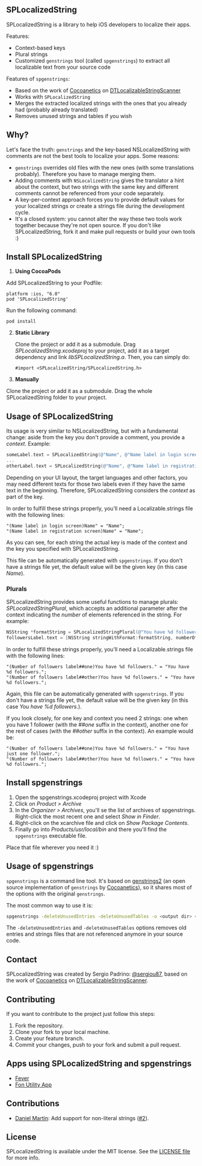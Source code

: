 ## SPLocalizedString

SPLocalizedString is a library to help iOS developers to localize their apps.

Features:

* Context-based keys
* Plural strings
* Customized ```genstrings``` tool (called ```spgenstrings```) to extract all localizable text from your source code

Features of ```spgenstrings```:

* Based on the work of [Cocoanetics](http://www.cocoanetics.com/) on [DTLocalizableStringScanner](https://github.com/Cocoanetics/DTLocalizableStringScanner)
* Works with ```SPLocalizedString```
* Merges the extracted localized strings with the ones that you already had (probably already translated)
* Removes unused strings and tables if you wish

## Why?

Let's face the truth: ```genstrings``` and the key-based NSLocalizedString with comments are not the best tools to localize your apps. Some reasons:

* ```genstrings``` overrides old files with the new ones (with some translations probably). Therefore you have to manage merging them.
* Adding comments with ```NSLocalizedString``` gives the translator a hint about the context, but two strings with the same key and different comments cannot be referenced from your code separately.
* A key-per-context approach forces you to provide default values for your localized strings or create a strings file during the development cycle.
* It's a closed system: you cannot alter the way these two tools work together because they're not open source. If you don't like SPLocalizedString, fork it and make pull requests or build your own tools :)

## Install SPLocalizedString

1. **Using CocoaPods**

  Add SPLocalizedString to your Podfile:

  ```
  platform :ios, "6.0"
  pod 'SPLocalizedString'
  ```

  Run the following command:

  ```
  pod install
  ```

2. **Static Library**

    Clone the project or add it as a submodule. Drag *SPLocalizedString.xcodeproj* to your project, add it as a target dependency and link *libSPLocalizedString.a*.
    Then, you can simply do:

    ```
    #import <SPLocalizedString/SPLocalizedString.h>
    ```

3. **Manually**

  Clone the project or add it as a submodule. Drag the whole SPLocalizedString folder to your project.

## Usage of SPLocalizedString

Its usage is very similar to NSLocalizedString, but with a fundamental change: aside from the key you don't provide a comment, you provide a *context*. Example:

```objective-c
someLabel.text = SPLocalizedString(@"Name", @"Name label in login screen")
...
otherLabel.text = SPLocalizedString(@"Name", @"Name label in registration screen")
```

Depending on your UI layout, the target languages and other factors, you may need different texts for those two labels even if they have the same text in the beginning. Therefore, SPLocalizedString considers the *context* as part of the key.

In order to fulfill these strings properly, you'll need a Localizable.strings file with the following lines:

```
"(Name label in login screen)Name" = "Name";
"(Name label in registration screen)Name" = "Name";
```

As you can see, for each string the actual key is made of the context and the key you specified with SPLocalizedString.

This file can be automatically generated with ```spgenstrings```. If you don't have a strings file yet, the default value will be the given key (in this case _Name_).

### Plurals

SPLocalizedString provides some useful functions to manage plurals: *SPLocalizedStringPlural*, which accepts an additional parameter after the context indicating the _number_ of elements referenced in the string. For example:

```objective-c
NSString *formatString = SPLocalizedStringPlural(@"You have %d followers.", @"Number of followers label", numberOfFollowers);
followersLabel.text = [NSString stringWithFormat:formatString, numberOfFollowers];
```

In order to fulfill these strings properly, you'll need a Localizable.strings file with the following lines:

```
"(Number of followers label##one)You have %d followers." = "You have %d followers.";
"(Number of followers label##other)You have %d followers." = "You have %d followers.";
```

Again, this file can be automatically generated with ```spgenstrings```. If you don't have a strings file yet, the default value will be the given key (in this case _You have %d followers._).

If you look closely, for one key and context you need 2 strings: one when you have 1 follower (with the *##one* suffix in the context), another one for the rest of cases (with the *##other* suffix in the context). An example would be:

```
"(Number of followers label##one)You have %d followers." = "You have just one follower.";
"(Number of followers label##other)You have %d followers." = "You have %d followers.";
```

## Install spgenstrings

1. Open the spgenstrings.xcodeproj project with Xcode
2. Click on _Product > Archive_
3. In the _Organizer > Archives_, you'll se the list of archives of spgenstrings. Right-click the most recent one and select _Show in Finder_.
4. Right-click on the xcarchive file and click on _Show Package Contents_.
5. Finally go into _Products/usr/local/bin_ and there you'll find the ```spgenstrings``` executable file.

Place that file wherever you need it :)

## Usage of spgenstrings

```spgenstrings``` is a command line tool. It's based on [genstrings2](https://github.com/Cocoanetics/DTLocalizableStringScanner) (an open source implementation of ```genstrings``` by [Cocoanetics](http://www.cocoanetics.com/)), so it shares most of the options with the original ```genstrings```.

The most common way to use it is:
```bash
spgenstrings -deleteUnusedEntries -deleteUnusedTables -o <output dir> <source files to process...>
```

The ```-deleteUnusedEntries``` and ```-deleteUnusedTables``` options removes old entries and strings files that are not referenced anymore in your source code.

## Contact

SPLocalizedString was created by Sergio Padrino: [@sergiou87](https://twitter.com/sergiou87), based on the work of [Cocoanetics](http://www.cocoanetics.com/) on [DTLocalizableStringScanner](https://github.com/Cocoanetics/DTLocalizableStringScanner).

## Contributing

If you want to contribute to the project just follow this steps:

1. Fork the repository.
2. Clone your fork to your local machine.
3. Create your feature branch.
4. Commit your changes, push to your fork and submit a pull request.

## Apps using SPLocalizedString and spgenstrings

* [Fever](https://itunes.apple.com/us/app/fever-event-discovery-app/id497702817?mt=8)
* [Fon Utility App](https://itunes.apple.com/us/app/utility-app/id737828006?mt=8)

## Contributions
* [Daniel Martín](http://github.com/danielmartin): Add support for non-literal strings ([#2](https://github.com/sergiou87/SPLocalizedString/pull/2)).

## License

SPLocalizedString is available under the MIT license. See the [LICENSE file](https://github.com/sergiou87/SPLocalizedString/blob/master/LICENSE) for more info.
